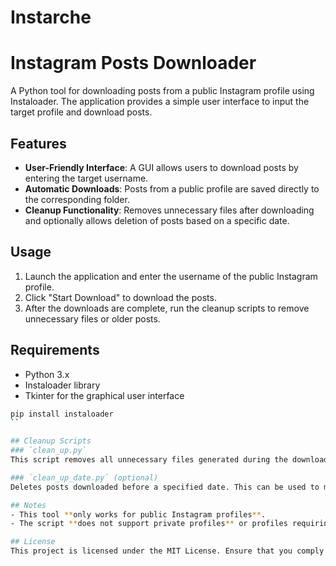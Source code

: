 # Instarche
# Instagram Posts Downloader

A Python tool for downloading posts from a public Instagram profile using Instaloader. The application provides a simple user interface to input the target profile and download posts.

## Features
- **User-Friendly Interface**: A GUI allows users to download posts by entering the target username.
- **Automatic Downloads**: Posts from a public profile are saved directly to the corresponding folder.
- **Cleanup Functionality**: Removes unnecessary files after downloading and optionally allows deletion of posts based on a specific date.

## Usage
1. Launch the application and enter the username of the public Instagram profile.
2. Click "Start Download" to download the posts.
3. After the downloads are complete, run the cleanup scripts to remove unnecessary files or older posts.

## Requirements
- Python 3.x
- Instaloader library
- Tkinter for the graphical user interface
```bash
pip install instaloader
``

## Cleanup Scripts
### `clean_up.py`
This script removes all unnecessary files generated during the download process (e.g., metadata files).

### `clean_up_date.py` (optional)
Deletes posts downloaded before a specified date. This can be used to manage and remove older posts from the folder.

## Notes
- This tool **only works for public Instagram profiles**.
- The script **does not support private profiles** or profiles requiring login access.

## License
This project is licensed under the MIT License. Ensure that you comply with Instagram's Terms of Service when using this tool.
